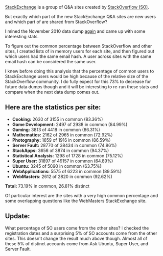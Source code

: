[StackExchange][1] is a group of Q&A sites created by [StackOverflow (SO)][2].

But exactly which part of the new StackExchange Q&A sites are new users and which part of are shared from StackOverflow?

I mined the November 2010 data dump [again][3] and came up with some interesting stats.

To figure out the common percentage between StackOverflow and other sites, I created lists of in memory users for each site, and then figured out which users had the same email hash.  A user across sites with the same email hash can be considered the same user.

I knew before doing this analysis that the percentage of common users to StackExchange users would be high because of the relative size of the StackOverflow community.  I do fully expect for this 73% to decrease for future data dumps though and it will be interesting to re-run these stats and compare when the next data dump comes out.

## Here are the statistics per site:

- **Cooking:** 2630 of 3155 in common (83.36%)
- **Game Development:** 2497 of 2938 in common (84.99%)
- **Gaming:** 3813 of 4418 in common (86.31%)
- **Mathematics:** 2162 of 2965 in common (72.92%)
- **Photography:** 1659 of 1916 in common (86.59%)
- **Server Fault:** 28770 of 38434 in common (74.86%)
- **StackApps:** 3656 of 3874 in common (94.37%)
- **Statistical Analysis:** 1298 of 1728 in common (75.12%)
- **Super User:** 31897 of 49157 in common (64.89%)
- **Ubuntu:** 3245 of 5090 in common (63.75%)
- **WebApplications:** 5575 of 6223 in common (89.59%)
- **WebMasters:** 2612 of 2820 in common (92.62%)

**Total:** 73.19% in common, 26.81% distinct

Of particular interest are the sites with a very high common percentage and some overlapping questions like the WebMasters StackExchange site.  

## Update:

What percentage of SO users come from the other sites? I checked the registration dates and a surprising 5% of SO accounts come from the other sites.  This doesn't change the result much above though.  Almost all of these 5% of distinct accounts come from Ask Ubuntu, Super User, and Server Fault.


[1]: http://stackexchange.com/
[2]: http://stackoverflow.com/about
[3]: http://www.brianbondy.com/blog/id/105/twitter-accounts-for-all-stackoverflow-users-by-reputation
